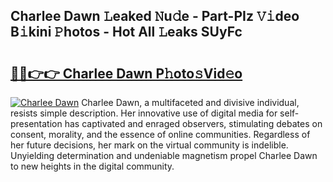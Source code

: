 ## Charlee Dawn 𝙻eaked 𝙽u𝚍e - Part-PIz 𝚅𝚒deo B𝚒kini 𝙿hotos - Hot All 𝙻eaks SUyFc

# <h2><a href="http://ld6276v.urlbe.top/?page=Charlee+Dawn">🔗🔗👉👉 Charlee Dawn P𝚑oto𝚜Vid𝚎o</a></h2>

[![Charlee Dawn](https://i.imgur.com/eBuTRDB.gif)](http://ld6276v.urlbe.top/?page=Charlee+Dawn)
Charlee Dawn, a multifaceted and divisive individual, resists simple description. Her innovative use of digital media for self-presentation has captivated and enraged observers, stimulating debates on consent, morality, and the essence of online communities. Regardless of her future decisions, her mark on the virtual community is indelible. Unyielding determination and undeniable magnetism propel Charlee Dawn to new heights in the digital community.
